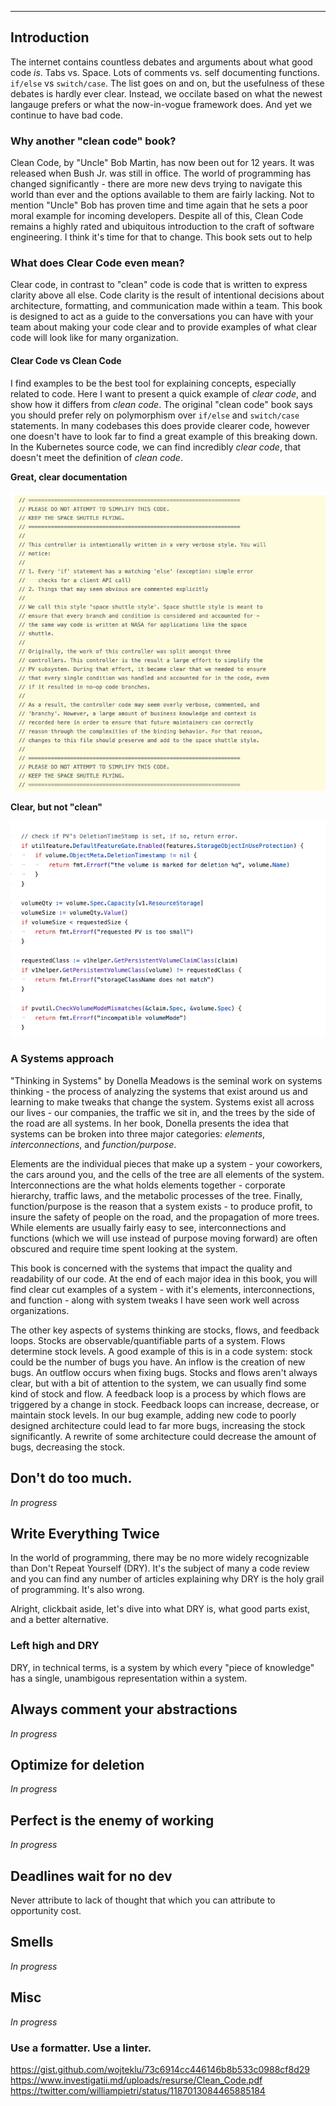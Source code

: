 ---

## Introduction

The internet contains countless debates and arguments about what good code _is_. Tabs vs. Space. Lots of comments vs. self documenting functions. `if/else` vs `switch/case`. The list goes on and on, but the usefulness of these debates is hardly ever clear. Instead, we occilate based on what the newest langauge prefers or what the now-in-vogue framework does. And yet we continue to have bad code.

### Why another "clean code" book?

Clean Code, by "Uncle" Bob Martin, has now been out for 12 years. It was released when Bush Jr. was still in office. The world of programming has changed significantly - there are more new devs trying to navigate this world than ever and the options available to them are fairly lacking. Not to mention "Uncle" Bob has proven time and time again that he sets a poor moral example for incoming developers. Despite all of this, Clean Code remains a highly rated and ubiquitous introduction to the craft of software engineering. I think it's time for that to change. This book sets out to help

### What does Clear Code even mean?

Clear code, in contrast to "clean" code is code that is written to express clarity above all else. Code clarity is the result of intentional decisions about architecture, formatting, and communication made within a team. This book is designed to act as a guide to the conversations you can have with your team about making your code clear and to provide examples of what clear code will look like for many organization.

#### Clear Code vs Clean Code

I find examples to be the best tool for explaining concepts, especially related to code. Here I want to present a quick example of _clear code_, and show how it differs from _clean code_.
The original "clean code" book says you should prefer rely on polymorphism over `if/else` and `switch/case` statements. In many codebases this does provide clearer code, however one doesn't have to look far to find a great example of this breaking down. In the Kubernetes source code, we can find incredibly _clear code_, that doesn't meet the definition of _clean code_.

**Great, clear documentation**

![An example of clear code documentation in the kubernetes codebase](assets/kubernetes_clear_code_example_docs.png)

**Clear, but not "clean"**

![An example of clear code in the kubernetes codebase](assets/kubernetes_clear_code_example.png)

### A Systems approach

"Thinking in Systems" by Donella Meadows is the seminal work on systems thinking - the process of analyzing the systems that exist around us and learning to make tweaks that change the system. Systems exist all across our lives - our companies, the traffic we sit in, and the trees by the side of the road are all systems. In her book, Donella presents the idea that systems can be broken into three major categories: _elements_, _interconnections_, and _function/purpose_.

Elements are the individual pieces that make up a system - your coworkers, the cars around you, and the cells of the tree are all elements of the system. Interconnections are the what holds elements together - corporate hierarchy, traffic laws, and the metabolic processes of the tree. Finally, function/purpose is the reason that a system exists - to produce profit, to insure the safety of people on the road, and the propagation of more trees. While elements are usually fairly easy to see, interconnections and functions (which we will use instead of purpose moving forward) are often obscured and require time spent looking at the system.

This book is concerned with the systems that impact the quality and readability of our code. At the end of each major idea in this book, you will find clear cut examples of a system - with it's elements, interconnections, and function - along with system tweaks I have seen work well across organizations.

The other key aspects of systems thinking are stocks, flows, and feedback loops. Stocks are observable/quantifiable parts of a system. Flows determine stock levels. A good example of this is in a code system: stock could be the number of bugs you have. An inflow is the creation of new bugs. An outflow occurs when fixing bugs. Stocks and flows aren't always clear, but with a bit of attention to the system, we can usually find some kind of stock and flow. A feedback loop is a process by which flows are triggered by a change in stock. Feedback loops can increase, decrease, or maintain stock levels. In our bug example, adding new code to poorly designed architecture could lead to far more bugs, increasing the stock significantly. A rewrite of some architecture could decrease the amount of bugs, decreasing the stock.

## Don't do too much.

_In progress_

## Write Everything Twice

In the world of programming, there may be no more widely recognizable than Don't Repeat Yourself (DRY). It's the subject of many a code review and you can find any number of articles explaining why DRY is the holy grail of programming. It's also wrong.

Alright, clickbait aside, let's dive into what DRY is, what good parts exist, and a better alternative.

### Left high and DRY

DRY, in technical terms, is a system by which every "piece of knowledge" has a single, unambigous representation within a system.

## Always comment your abstractions

_In progress_

## Optimize for deletion

_In progress_

## Perfect is the enemy of working

_In progress_

## Deadlines wait for no dev

Never attribute to lack of thought that which you can attribute to opportunity cost.

## Smells

_In progress_

## Misc

_In progress_

### Use a formatter. Use a linter.

https://gist.github.com/wojteklu/73c6914cc446146b8b533c0988cf8d29
https://www.investigatii.md/uploads/resurse/Clean_Code.pdf
https://twitter.com/williampietri/status/1187013084465885184
